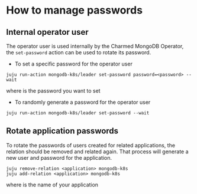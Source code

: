 # How to manage passwords
## Internal operator user

The operator user is used internally by the Charmed MongoDB Operator, the `set-password` action can be used to rotate its password.

* To set a specific password for the operator user

```shell
juju run-action mongodb-k8s/leader set-password password=<password> --wait
```
where <password> is the password you want to set

* To randomly generate a password for the operator user

```shell
juju run-action mongodb-k8s/leader set-password --wait
```

## Rotate application passwords

To rotate the passwords of users created for related applications, the relation should be removed and related again. That process will generate a new user and password for the application.

```shell
juju remove-relation <application> mongodb-k8s
juju add-relation <application> mongodb-k8s
```
where <application> is the name of your application